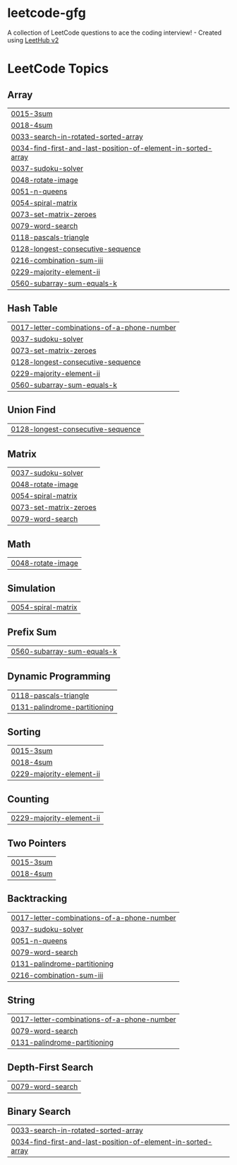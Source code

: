 # leetcode-gfg
A collection of LeetCode questions to ace the coding interview! - Created using [LeetHub v2](https://github.com/arunbhardwaj/LeetHub-2.0)

<!---LeetCode Topics Start-->
# LeetCode Topics
## Array
|  |
| ------- |
| [0015-3sum](https://github.com/devAyushDubey/leetcode-gfg/tree/master/0015-3sum) |
| [0018-4sum](https://github.com/devAyushDubey/leetcode-gfg/tree/master/0018-4sum) |
| [0033-search-in-rotated-sorted-array](https://github.com/devAyushDubey/leetcode-gfg/tree/master/0033-search-in-rotated-sorted-array) |
| [0034-find-first-and-last-position-of-element-in-sorted-array](https://github.com/devAyushDubey/leetcode-gfg/tree/master/0034-find-first-and-last-position-of-element-in-sorted-array) |
| [0037-sudoku-solver](https://github.com/devAyushDubey/leetcode-gfg/tree/master/0037-sudoku-solver) |
| [0048-rotate-image](https://github.com/devAyushDubey/leetcode-gfg/tree/master/0048-rotate-image) |
| [0051-n-queens](https://github.com/devAyushDubey/leetcode-gfg/tree/master/0051-n-queens) |
| [0054-spiral-matrix](https://github.com/devAyushDubey/leetcode-gfg/tree/master/0054-spiral-matrix) |
| [0073-set-matrix-zeroes](https://github.com/devAyushDubey/leetcode-gfg/tree/master/0073-set-matrix-zeroes) |
| [0079-word-search](https://github.com/devAyushDubey/leetcode-gfg/tree/master/0079-word-search) |
| [0118-pascals-triangle](https://github.com/devAyushDubey/leetcode-gfg/tree/master/0118-pascals-triangle) |
| [0128-longest-consecutive-sequence](https://github.com/devAyushDubey/leetcode-gfg/tree/master/0128-longest-consecutive-sequence) |
| [0216-combination-sum-iii](https://github.com/devAyushDubey/leetcode-gfg/tree/master/0216-combination-sum-iii) |
| [0229-majority-element-ii](https://github.com/devAyushDubey/leetcode-gfg/tree/master/0229-majority-element-ii) |
| [0560-subarray-sum-equals-k](https://github.com/devAyushDubey/leetcode-gfg/tree/master/0560-subarray-sum-equals-k) |
## Hash Table
|  |
| ------- |
| [0017-letter-combinations-of-a-phone-number](https://github.com/devAyushDubey/leetcode-gfg/tree/master/0017-letter-combinations-of-a-phone-number) |
| [0037-sudoku-solver](https://github.com/devAyushDubey/leetcode-gfg/tree/master/0037-sudoku-solver) |
| [0073-set-matrix-zeroes](https://github.com/devAyushDubey/leetcode-gfg/tree/master/0073-set-matrix-zeroes) |
| [0128-longest-consecutive-sequence](https://github.com/devAyushDubey/leetcode-gfg/tree/master/0128-longest-consecutive-sequence) |
| [0229-majority-element-ii](https://github.com/devAyushDubey/leetcode-gfg/tree/master/0229-majority-element-ii) |
| [0560-subarray-sum-equals-k](https://github.com/devAyushDubey/leetcode-gfg/tree/master/0560-subarray-sum-equals-k) |
## Union Find
|  |
| ------- |
| [0128-longest-consecutive-sequence](https://github.com/devAyushDubey/leetcode-gfg/tree/master/0128-longest-consecutive-sequence) |
## Matrix
|  |
| ------- |
| [0037-sudoku-solver](https://github.com/devAyushDubey/leetcode-gfg/tree/master/0037-sudoku-solver) |
| [0048-rotate-image](https://github.com/devAyushDubey/leetcode-gfg/tree/master/0048-rotate-image) |
| [0054-spiral-matrix](https://github.com/devAyushDubey/leetcode-gfg/tree/master/0054-spiral-matrix) |
| [0073-set-matrix-zeroes](https://github.com/devAyushDubey/leetcode-gfg/tree/master/0073-set-matrix-zeroes) |
| [0079-word-search](https://github.com/devAyushDubey/leetcode-gfg/tree/master/0079-word-search) |
## Math
|  |
| ------- |
| [0048-rotate-image](https://github.com/devAyushDubey/leetcode-gfg/tree/master/0048-rotate-image) |
## Simulation
|  |
| ------- |
| [0054-spiral-matrix](https://github.com/devAyushDubey/leetcode-gfg/tree/master/0054-spiral-matrix) |
## Prefix Sum
|  |
| ------- |
| [0560-subarray-sum-equals-k](https://github.com/devAyushDubey/leetcode-gfg/tree/master/0560-subarray-sum-equals-k) |
## Dynamic Programming
|  |
| ------- |
| [0118-pascals-triangle](https://github.com/devAyushDubey/leetcode-gfg/tree/master/0118-pascals-triangle) |
| [0131-palindrome-partitioning](https://github.com/devAyushDubey/leetcode-gfg/tree/master/0131-palindrome-partitioning) |
## Sorting
|  |
| ------- |
| [0015-3sum](https://github.com/devAyushDubey/leetcode-gfg/tree/master/0015-3sum) |
| [0018-4sum](https://github.com/devAyushDubey/leetcode-gfg/tree/master/0018-4sum) |
| [0229-majority-element-ii](https://github.com/devAyushDubey/leetcode-gfg/tree/master/0229-majority-element-ii) |
## Counting
|  |
| ------- |
| [0229-majority-element-ii](https://github.com/devAyushDubey/leetcode-gfg/tree/master/0229-majority-element-ii) |
## Two Pointers
|  |
| ------- |
| [0015-3sum](https://github.com/devAyushDubey/leetcode-gfg/tree/master/0015-3sum) |
| [0018-4sum](https://github.com/devAyushDubey/leetcode-gfg/tree/master/0018-4sum) |
## Backtracking
|  |
| ------- |
| [0017-letter-combinations-of-a-phone-number](https://github.com/devAyushDubey/leetcode-gfg/tree/master/0017-letter-combinations-of-a-phone-number) |
| [0037-sudoku-solver](https://github.com/devAyushDubey/leetcode-gfg/tree/master/0037-sudoku-solver) |
| [0051-n-queens](https://github.com/devAyushDubey/leetcode-gfg/tree/master/0051-n-queens) |
| [0079-word-search](https://github.com/devAyushDubey/leetcode-gfg/tree/master/0079-word-search) |
| [0131-palindrome-partitioning](https://github.com/devAyushDubey/leetcode-gfg/tree/master/0131-palindrome-partitioning) |
| [0216-combination-sum-iii](https://github.com/devAyushDubey/leetcode-gfg/tree/master/0216-combination-sum-iii) |
## String
|  |
| ------- |
| [0017-letter-combinations-of-a-phone-number](https://github.com/devAyushDubey/leetcode-gfg/tree/master/0017-letter-combinations-of-a-phone-number) |
| [0079-word-search](https://github.com/devAyushDubey/leetcode-gfg/tree/master/0079-word-search) |
| [0131-palindrome-partitioning](https://github.com/devAyushDubey/leetcode-gfg/tree/master/0131-palindrome-partitioning) |
## Depth-First Search
|  |
| ------- |
| [0079-word-search](https://github.com/devAyushDubey/leetcode-gfg/tree/master/0079-word-search) |
## Binary Search
|  |
| ------- |
| [0033-search-in-rotated-sorted-array](https://github.com/devAyushDubey/leetcode-gfg/tree/master/0033-search-in-rotated-sorted-array) |
| [0034-find-first-and-last-position-of-element-in-sorted-array](https://github.com/devAyushDubey/leetcode-gfg/tree/master/0034-find-first-and-last-position-of-element-in-sorted-array) |
<!---LeetCode Topics End-->